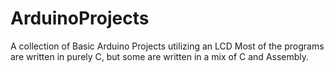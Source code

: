 # ArduinoProjects
A collection of Basic Arduino Projects utilizing an LCD
Most of the programs are written in purely C, but some are written in a mix of C
and Assembly. 
